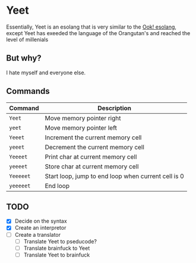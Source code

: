 # Yeet
Essentially, Yeet is an esolang that is very similar to the [Ook! esolang](https://esolangs.org/wiki/ook!), except Yeet has exeeded the language of the Orangutan's and reached the level of millenials 
## But why?
I hate myself and everyone else.
## Commands
| Command | Description |
| --- | --- |
| `Yeet` | Move memory pointer right |
| `yeet` | Move memory pointer left |
| `Yeeet` | Increment the current memory cell |
| `yeeet` | Decrement the current memory cell |
| `Yeeeet` | Print char at current memory cell |
| `yeeeet` | Store char at current memory cell |
| `Yeeeeet` | Start loop, jump to end loop when current cell is 0 |
| `yeeeeet` | End loop |

## TODO
- [x] Decide on the syntax
- [x] Create an interpretor
- [ ] Create a translator
  - [ ] Translate Yeet to pseducode?
  - [ ] Translate brainfuck to Yeet
  - [ ] Translate Yeet to brainfuck
